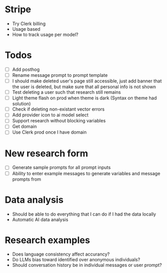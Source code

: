 # Stripe

- Try Clerk billing
- Usage based
- How to track usage per model?

# Todos

- [ ] Add posthog
- [ ] Rename message prompt to prompt template
- [ ] I should make deleted user's page still accessible, just add banner that the user is deleted, but make sure that all personal info is not shown
- [ ] Test deleting a user such that research still remains
- [ ] Light theme flash on prod when theme is dark (Syntax on theme had solution)
- [ ] Check if deleting non-existant vector errors
- [ ] Add provider icon to ai model select
- [ ] Support research without blocking variables
- [ ] Get domain
- [ ] Use Clerk prod once I have domain

# New research form

- [ ] Generate sample prompts for all prompt inputs
- [ ] Ability to enter example messages to generate variables and message prompts from

# Data analysis

- Should be able to do everything that I can do if I had the data locally
- Automatic AI data analysis

# Research examples

- Does language consistency affect accurancy?
- Do LLMs bias toward identified over anonymous individuals?
- Should conversation history be in individual messages or user prompt?

